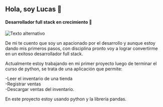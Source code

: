 ## Hola, soy Lucas 👋

#### Desarrollador full stack en crecimiento 🚀

![Texto alternativo](Presentación_GitHub_Esp.jpg)

De mi te cuento que soy un apacionado por el desarrollo y aunque estoy dando mis primeros pasos, con disciplina pronto voy a lograr convertirme en un exitoso desarrollador full stack.

Actualmente estoy trabajando en mi primer proyecto luego de terminar el curso de python, se trata de una aplicación que permite:

-Leer el inventario de una tienda  
-Registrar ventas  
-Descargar ventas del inventario.

En este proyecto estoy usando python y la libreria pandas.

<!--
**lucurban/lucurban** is a ✨ _special_ ✨ repository because its `README.md` (this file) appears on your GitHub profile.

Here are some ideas to get you started:

- 🔭 I’m currently working on ...
- 🌱 I’m currently learning ...
- 👯 I’m looking to collaborate on ...
- 🤔 I’m looking for help with ...
- 💬 Ask me about ...
- 📫 How to reach me: ...
- 😄 Pronouns: ...
- ⚡ Fun fact: ...
-->
